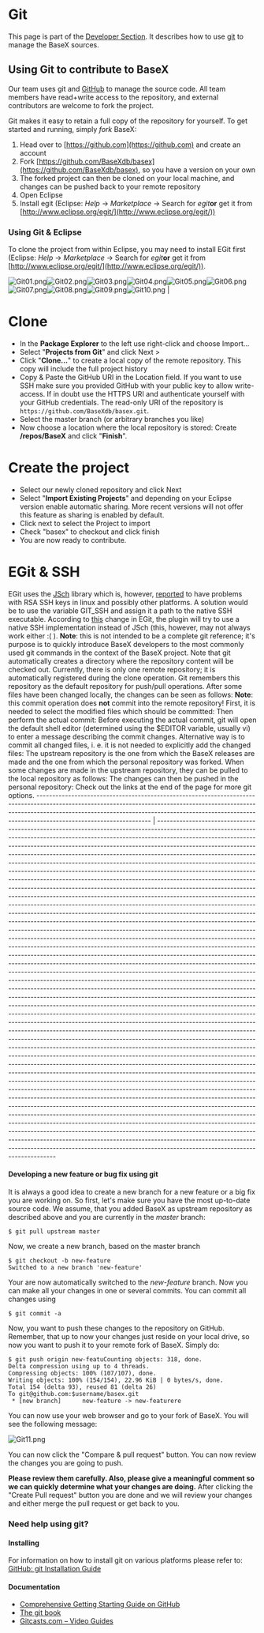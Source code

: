 
# Git
 


 
This page is part of the [Developer Section](Developing.md). It describes how to use [git](http://git-scm.com/) to manage the BaseX sources. 

 
## Using Git to contribute to BaseX 

Our team uses git and [GitHub](https://github.com) to manage the source code. All team members have read+write access to the repository, and external contributors are welcome to fork the project. 


Git makes it easy to retain a full copy of the repository for yourself. To get started and running, simply _fork_ BaseX: 

1. Head over to [https://github.com](https://github.com) and create an account 
2. Fork [https://github.com/BaseXdb/basex](https://github.com/BaseXdb/basex), so you have a version on your own 
3. The forked project can then be cloned on your local machine, and changes can be pushed back to your remote repository 
4. Open Eclipse 
5. Install egit (Eclipse: _Help_ → _Marketplace_ → Search for _egit_**or** get it from [http://www.eclipse.org/egit/](http://www.eclipse.org/egit/)) 

### Using Git & Eclipse

To clone the project from within Eclipse, you may need to install EGit first (Eclipse: _Help_ → _Marketplace_ → Search for _egit_**or** get it from [http://www.eclipse.org/egit/](http://www.eclipse.org/egit/)). 


![Git01.png](img/Git01.png)![Git02.png](img/Git02.png)![Git03.png](img/Git03.png)![Git04.png](img/Git04.png)![Git05.png](img/Git05.png)![Git06.png](img/Git06.png)![Git07.png](img/Git07.png)![Git08.png](img/Git08.png)![Git09.png](img/Git09.png)![Git10.png](img/Git10.png) | 
# Clone
 * In the **Package Explorer** to the left use right-click and choose Import... 
 * Select "**Projects from Git**" and click Next > 
 * Click "**Clone...**" to create a local copy of the remote repository. This copy will include the full project history 
 * Copy & Paste the GitHub URI in the Location field. If you want to use SSH make sure you provided GitHub with your public key to allow write-access. If in doubt use the HTTPS URI and authenticate yourself with your GitHub credentials. The read-only URI of the repository is `https://github.com/BaseXdb/basex.git`. 
 * Select the master branch (or arbitrary branches you like) 
 * Now choose a location where the local repository is stored: Create <workspace>**/repos/BaseX** and click "**Finish**". 

# Create the project 
 * Select our newly cloned repository and click Next 
 * Select "**Import Existing Projects**" and depending on your Eclipse version enable automatic sharing. More recent versions will not offer this feature as sharing is enabled by default. 
 * Click next to select the Project to import 
 * Check "basex" to checkout and click finish 
 * You are now ready to contribute. 

# EGit & SSH
 EGit uses the [JSch](http://www.jcraft.com/jsch) library which is, however, [reported](https://bugs.eclipse.org/bugs/show_bug.cgi?id=326526) to have problems with RSA SSH keys in linux and possibly other platforms. A solution would be to use the variable GIT_SSH and assign it a path to the native SSH executable. According to [this](http://egit.eclipse.org/r/#change,2037) change in EGit, the plugin will try to use a native SSH implementation instead of JSch (this, however, may not always work either :( ). **Note**: this is not intended to be a complete git reference; it's purpose is to quickly introduce BaseX developers to the most commonly used git commands in the context of the BaseX project. Note that git automatically creates a directory where the repository content will be checked out. Currently, there is only one remote repository; it is automatically registered during the clone operation. Git remembers this repository as the default repository for push/pull operations. After some files have been changed locally, the changes can be seen as follows: **Note**: this commit operation does **not** commit into the remote repository! First, it is needed to select the modified files which should be committed: Then perform the actual commit: Before executing the actual commit, git will open the default shell editor (determined using the $EDITOR variable, usually vi) to enter a message describing the commit changes. Alternative way is to commit all changed files, i. e. it is not needed to explicitly add the changed files: The upstream repository is the one from which the BaseX releases are made and the one from which the personal repository was forked. When some changes are made in the upstream repository, they can be pulled to the local repository as follows: The changes can then be pushed in the personal repository: Check out the links at the end of the page for more git options. 
------------------------------------------------------------------------------------------------------------------------------------------------------------------------------------------------------------------------------------------------------------------------------ | ----------------------------------------------------------------------------------------------------------------------------------------------------------------------------------------------------------------------------------------------------------------------------------------------------------------------------------------------------------------------------------------------------------------------------------------------------------------------------------------------------------------------------------------------------------------------------------------------------------------------------------------------------------------------------------------------------------------------------------------------------------------------------------------------------------------------------------------------------------------------------------------------------------------------------------------------------------------------------------------------------------------------------------------------------------------------------------------------------------------------------------------------------------------------------------------------------------------------------------------------------------------------------------------------------------------------------------------------------------------------------------------------------------------------------------------------------------------------------------------------------------------------------------------------------------------------------------------------------------------------------------------------------------------------------------------------------------------------------------------------------------------------------------------------------------------------------------------------------------------------------------------------------------------------------------------------------------------------------------------------------------------------------------------------------------------------------------------------------------------------------------------------------------------------------------------------------------------------------------------------------------------------------------------------------------------------------------------------------------------------------------------------------------------------------------------------------------------------------------------------------------------------------------------------------------------------------------------------------------------------------------------------------------------------------------------------------------------------------------------------------------------------------------------------------------------------------------------------------------------------------------------------------------------------------------------------------------------------------------------------------------------------------------------------------------------------------------------------------------------------------------------------------------------------------------------------------------------

#### Developing a new feature or bug fix using git

It is always a good idea to create a new branch for a new feature or a big fix you are working on. So first, let's make sure you have the most up-to-date source code. We assume, that you added BaseX as upstream repository as described above and you are currently in the _master_ branch: 


    $ git pull upstream master


Now, we create a new branch, based on the master branch 


    $ git checkout -b new-feature
    Switched to a new branch 'new-feature'


Your are now automatically switched to the _new-feature_ branch. Now you can make all your changes in one or several commits. You can commit all changes using 


    $ git commit -a


Now, you want to push these changes to the repository on GitHub. Remember, that up to now your changes just reside on your local drive, so now you want to push it to your remote fork of BaseX. Simply do: 


    $ git push origin new-featuCounting objects: 318, done.
    Delta compression using up to 4 threads.
    Compressing objects: 100% (107/107), done.
    Writing objects: 100% (154/154), 22.96 KiB | 0 bytes/s, done.
    Total 154 (delta 93), reused 81 (delta 26)
    To git@github.com:$username/basex.git
     * [new branch]      new-feature -> new-featurere


You can now use your web browser and go to your fork of BaseX. You will see the following message: 


![Git11.png](img/Git11.png)


You can now click the "Compare & pull request" button. You can now review the changes you are going to push. 


**Please review them carefully. Also, please give a meaningful comment so we can quickly determine what your changes are doing.** After clicking the "Create Pull request" button you are done and we will review your changes and either merge the pull request or get back to you. 


### Need help using git?

#### Installing

For information on how to install git on various platforms please refer to: [GitHub: git Installation Guide](http://help.github.com/git-installation-redirect/)


#### Documentation
 * [Comprehensive Getting Starting Guide on GitHub](http://help.github.com/)
 * [The git book](http://book.git-scm.com/index.html)
 * [Gitcasts.com – Video Guides](http://gitcasts.com/)
